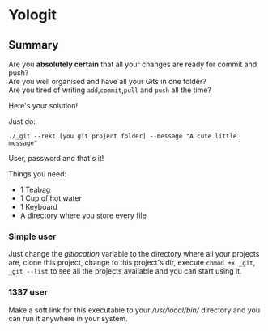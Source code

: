 # Yologit

## Summary

Are you **absolutely certain** that all your changes are ready for commit and push?  
Are you well organised and have all your Gits in one folder?  
Are you tired of writing `add`,`commit`,`pull` and `push` all the time?  

Here's your solution!

Just do:

`./_git --rekt [you git project folder] --message "A cute little message"`

User, password and that's it!

Things you need:

- 1 Teabag
- 1 Cup of hot water
- 1 Keyboard
- A directory where you store every file

### Simple user

Just change the _gitlocation_ variable to the directory where all your projects are, clone this project, change to this project's dir, execute `chmod +x _git`, `_git --list` to see all the projects available and you can start using it.

### 1337 user

Make a soft link for this executable to your _/usr/local/bin/_ directory and you can run it anywhere in your system.
